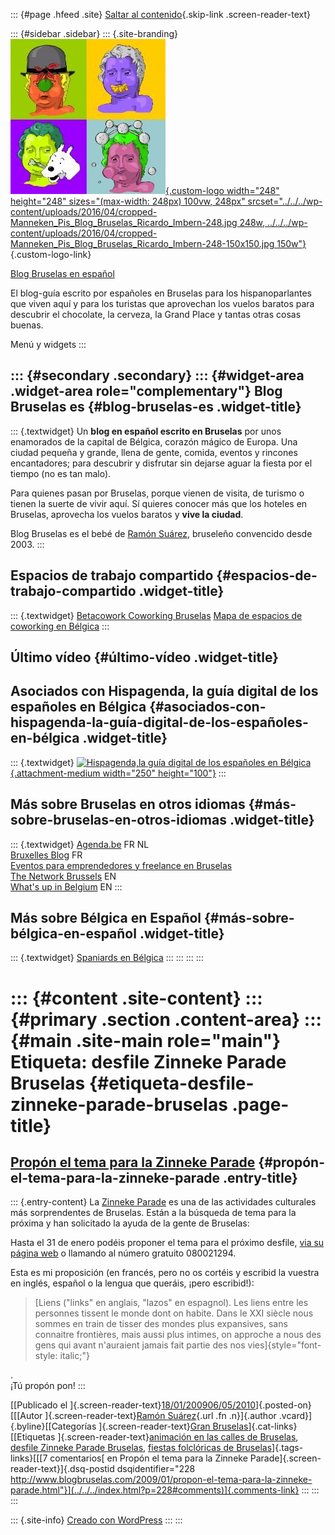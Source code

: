 ::: {#page .hfeed .site}
[Saltar al contenido](index.html#content){.skip-link
.screen-reader-text}

::: {#sidebar .sidebar}
::: {.site-branding}
[![](../../../wp-content/uploads/2016/04/cropped-Manneken_Pis_Blog_Bruselas_Ricardo_Imbern-248.jpg){.custom-logo
width="248" height="248" sizes="(max-width: 248px) 100vw, 248px"
srcset="../../../wp-content/uploads/2016/04/cropped-Manneken_Pis_Blog_Bruselas_Ricardo_Imbern-248.jpg 248w, ../../../wp-content/uploads/2016/04/cropped-Manneken_Pis_Blog_Bruselas_Ricardo_Imbern-248-150x150.jpg 150w"}](../../../index.html){.custom-logo-link}

[Blog Bruselas en español](../../../index.html)

El blog-guía escrito por españoles en Bruselas para los hispanoparlantes
que viven aquí y para los turistas que aprovechan los vuelos baratos
para descubrir el chocolate, la cerveza, la Grand Place y tantas otras
cosas buenas.

Menú y widgets
:::

::: {#secondary .secondary}
::: {#widget-area .widget-area role="complementary"}
Blog Bruselas es {#blog-bruselas-es .widget-title}
----------------

::: {.textwidget}
Un **blog en español escrito en Bruselas** por unos enamorados de la
capital de Bélgica, corazón mágico de Europa. Una ciudad pequeña y
grande, llena de gente, comida, eventos y rincones encantadores; para
descubrir y disfrutar sin dejarse aguar la fiesta por el tiempo (no es
tan malo).

Para quienes pasan por Bruselas, porque vienen de visita, de turismo o
tienen la suerte de vivir aquí. Sí quieres conocer más que los hoteles
en Bruselas, aprovecha los vuelos baratos y **vive la ciudad**.

Blog Bruselas es el bebé de [Ramón Suárez](http://www.ramonsuarez.com),
bruseleño convencido desde 2003.
:::

Espacios de trabajo compartido {#espacios-de-trabajo-compartido .widget-title}
------------------------------

::: {.textwidget}
[Betacowork Coworking Bruselas](http://www.betacowork.com) [Mapa de
espacios de coworking en Bélgica](http://coworkingbelgium.com)
:::

Último vídeo {#último-vídeo .widget-title}
------------

Asociados con Hispagenda, la guía digital de los españoles en Bélgica {#asociados-con-hispagenda-la-guía-digital-de-los-españoles-en-bélgica .widget-title}
---------------------------------------------------------------------

::: {.textwidget}
[![Hispagenda,la guía digital de los españoles en
Bélgica](../../../wp-content/uploads/2010/04/Hispagenda-250px.gif "Hispagenda, la guía digital de los españoles en Bélgica"){.attachment-medium
width="250" height="100"}](http://www.hispagenda.com)
:::

Más sobre Bruselas en otros idiomas {#más-sobre-bruselas-en-otros-idiomas .widget-title}
-----------------------------------

::: {.textwidget}
[Agenda.be](http://www.agenda.be) FR NL\
[Bruxelles Blog](http://www.bxlblog.be/) FR\
[Eventos para emprendedores y freelance en
Bruselas](http://www.betacowork.com/events/)\
[The Network
Brussels](http://groups.yahoo.com/group/TheNetworkBrussels/) EN\
[What\'s up in Belgium](http://www.whatsupin.be/) EN
:::

Más sobre Bélgica en Español {#más-sobre-bélgica-en-español .widget-title}
----------------------------

::: {.textwidget}
[Spaniards en Bélgica](http://www.spaniards.es/paises/belgica)
:::
:::
:::
:::

::: {#content .site-content}
::: {#primary .section .content-area}
::: {#main .site-main role="main"}
Etiqueta: desfile Zinneke Parade Bruselas {#etiqueta-desfile-zinneke-parade-bruselas .page-title}
=========================================

[Propón el tema para la Zinneke Parade](../../../index.html?p=228) {#propón-el-tema-para-la-zinneke-parade .entry-title}
------------------------------------------------------------------

::: {.entry-content}
La [Zinneke
Parade](http://comerhablaramar.blogspot.com/2008/04/tapas-modelo-del-zinneke.html)
es una de las actividades culturales más sorprendentes de Bruselas.
Están a la búsqueda de tema para la próxima y han solicitado la ayuda de
la gente de Bruselas:

Hasta el 31 de enero podéis proponer el tema para el próximo desfile,
[via su página web](http://zinneke.org/) o llamando al número gratuito
080021294.

Esta es mi proposición (en francés, pero no os cortéis y escribid la
vuestra en inglés, español o la lengua que queráis, ¡pero escribid!):

> [Liens ("links" en anglais, "lazos" en espagnol). Les liens entre les
> personnes tissent le monde dont on habite. Dans le XXI siècle nous
> sommes en train de tisser des mondes plus expansives, sans connaitre
> frontières, mais aussi plus intimes, on approche a nous des gens qui
> avant n'auraient jamais fait partie des nos
> vies]{style="font-style: italic;"}

.\
¡Tú propón pon!
:::

[[Publicado el
]{.screen-reader-text}[18/01/200906/05/2010](../../../index.html?p=228)]{.posted-on}[[[Autor
]{.screen-reader-text}[Ramón
Suárez](../../2010/04/30/index.html?author=2){.url .fn .n}]{.author
.vcard}]{.byline}[[Categorías ]{.screen-reader-text}[Gran
Bruselas](../../category/gran-bruselas/index.html)]{.cat-links}[[Etiquetas
]{.screen-reader-text}[animación en las calles de
Bruselas](../animacion-en-las-calles-de-bruselas/index.html), [desfile
Zinneke Parade Bruselas](index.html), [fiestas folclóricas de
Bruselas](../fiestas-folcloricas-de-bruselas/index.html)]{.tags-links}[[[7
comentarios[ en Propón el tema para la Zinneke
Parade]{.screen-reader-text}]{.dsq-postid
dsqidentifier="228 http://www.blogbruselas.com/2009/01/propon-el-tema-para-la-zinneke-parade.html"}](../../../index.html?p=228#comments)]{.comments-link}
:::
:::
:::

::: {.site-info}
[Creado con WordPress](https://es.wordpress.org/)
:::
:::
